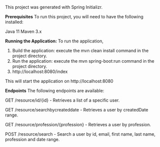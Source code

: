 This project was generated with Spring Initializr.

**Prerequisites**
To run this project, you will need to have the following installed:

Java 11
Maven 3.x

**Running the Application:** To run the application,

1. Build the application:
execute the mvn clean install command in the project directory.
2. Run the application:
execute the mvn spring-boot:run command in the project directory.
3. http://localhost:8080/index

This will start the application on http://localhost:8080

**Endpoints**
The following endpoints are available:

GET /resource/id/{id} - Retrieves a list of a specific user.

GET /resource/searchbycreateddate - Retrieves a user by createdDate range.

GET /resource/profession/{profession} - Retrieves a user by profession.

POST /resource/search - Search a user by id, email, first name, last name, profession and date range.

